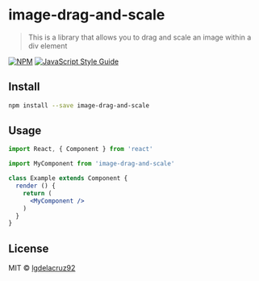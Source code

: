 # image-drag-and-scale

> This is a library that allows you to drag and scale an image within a div element

[![NPM](https://img.shields.io/npm/v/image-drag-and-scale.svg)](https://www.npmjs.com/package/image-drag-and-scale) [![JavaScript Style Guide](https://img.shields.io/badge/code_style-standard-brightgreen.svg)](https://standardjs.com)

## Install

```bash
npm install --save image-drag-and-scale
```

## Usage

```jsx
import React, { Component } from 'react'

import MyComponent from 'image-drag-and-scale'

class Example extends Component {
  render () {
    return (
      <MyComponent />
    )
  }
}
```

## License

MIT © [lgdelacruz92](https://github.com/lgdelacruz92)
